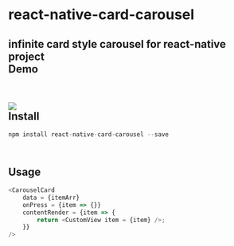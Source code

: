 # react-native-card-carousel
infinite card style carousel for react-native project 
<br>Demo
------
<br>![](https://github.com/yjy5264/react-native-card-carousel/raw/master/image/card.gif)
<br>Install
------
```javascript
npm install react-native-card-carousel --save
```
<br>Usage
------
```javascript
<CarouselCard
    data = {itemArr}
    onPress = {item => {}}
    contentRender = {item => {
        return <CustomView item = {item} />;
    }} 
/>
```
